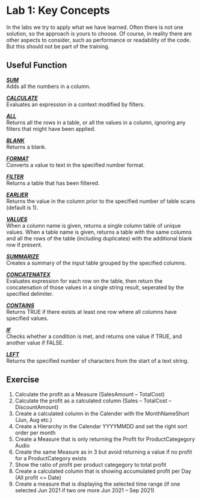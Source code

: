 # Lab 1: Key Concepts

In the labs we try to apply what we have learned. Often there is not one solution, so the approach is yours to choose. Of course, in reality there are other aspects to consider, such as performance or readability of the code. But this should not be part of the training. 

## Useful Function

***[SUM](https://dax.guide/sum/)*** <br>
Adds all the numbers in a column.

***[CALCULATE](https://dax.guide/calculate/)*** <br>
Evaluates an expression in a context modified by filters.

***[ALL](https://dax.guide/all/)*** <br>
Returns all the rows in a table, or all the values in a column, ignoring any filters that might have been applied.

***[BLANK](https://dax.guide/blank/)*** <br>
Returns a blank.

***[FORMAT](https://dax.guide/format/)*** <br>
Converts a value to text in the specified number format.

***[FILTER](https://dax.guide/filter/)*** <br>
Returns a table that has been filtered.

***[EARLIER](https://dax.guide/earlier/)*** <br>
Returns the value in the column prior to the specified number of table scans (default is 1).

***[VALUES](https://dax.guide/values/)*** <br>
When a column name is given, returns a single column table of unique values. When a table name is given, returns a table with the same columns and all the rows of the table (including duplicates) with the additional blank row if present.

***[SUMMARIZE](https://dax.guide/summarize/)*** <br>
Creates a summary of the input table grouped by the specified columns.

***[CONCATENATEX](https://dax.guide/concatenatex/)*** <br>
Evaluates expression for each row on the table, then return the concatenation of those values in a single string result, seperated by the specified delimiter.

***[CONTAINS](https://dax.guide/contains/)*** <br>
Returns TRUE if there exists at least one row where all columns have specified values.

***[IF](https://dax.guide/if/)*** <br>
Checks whether a condition is met, and returns one value if TRUE, and another value if FALSE.

***[LEFT](https://dax.guide/left/)*** <br>
Returns the specified number of characters from the start of a text string.

## Exercise

1. Calculate the profit as a Measure (SalesAmount – TotalCost)
2. Calculate the profit as a calculated column (Sales – TotalCost – DiscountAmount)
3. Create a calculated column in the Calender with the MonthNameShort (Jun, Aug etc.)
4. Create a Hierarchy in the Calendar YYYYMMDD and set the right sort order per month
5. Create a Measure that is only returning the Profit for ProductCategegory Audio
6. Create the same Measure as in 3 but avoid returning a value if no profit for a ProductCategory exists
7. Show the ratio of profit per product categegory to total profit
8. Create a calculated column that is showing accumulated profit per Day (All profit <= Date)
9. Create a measure that is displaying the selected time range (if one selected Jun 2021 if two ore more Jun 2021 – Sep 2021)
